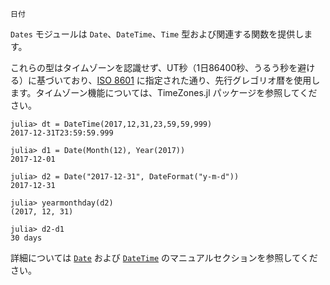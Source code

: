 ```
日付
```

`Dates` モジュールは `Date`、`DateTime`、`Time` 型および関連する関数を提供します。

これらの型はタイムゾーンを認識せず、UT秒（1日86400秒、うるう秒を避ける）に基づいており、[ISO 8601](https://en.wikipedia.org/wiki/ISO_8601) に指定された通り、先行グレゴリオ暦を使用します。タイムゾーン機能については、TimeZones.jl パッケージを参照してください。

```jldoctest
julia> dt = DateTime(2017,12,31,23,59,59,999)
2017-12-31T23:59:59.999

julia> d1 = Date(Month(12), Year(2017))
2017-12-01

julia> d2 = Date("2017-12-31", DateFormat("y-m-d"))
2017-12-31

julia> yearmonthday(d2)
(2017, 12, 31)

julia> d2-d1
30 days
```

詳細については [`Date`](@ref) および [`DateTime`](@ref) のマニュアルセクションを参照してください。
